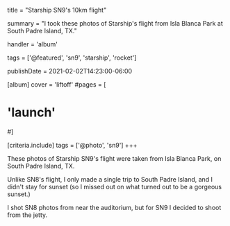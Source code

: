 title = "Starship SN9's 10km flight"

summary = "I took these photos of Starship's flight from Isla Blanca Park at South Padre Island, TX."

handler = 'album'

tags = ['@featured', 'sn9', 'starship', 'rocket']

publishDate = 2021-02-02T14:23:00-06:00

[album]
cover = 'liftoff'
#pages = [
#  'launch'
#]

[criteria.include]
tags = ['@photo', 'sn9']
+++

These photos of Starship SN9's flight were taken from Isla Blanca Park, on South Padre Island, TX.

Unlike SN8's flight, I only made a single trip to South Padre Island, and I didn't stay for sunset (so I missed out on what turned out to be a gorgeous sunset.)

I shot SN8 photos from near the auditorium, but for SN9 I decided to shoot from the jetty.
